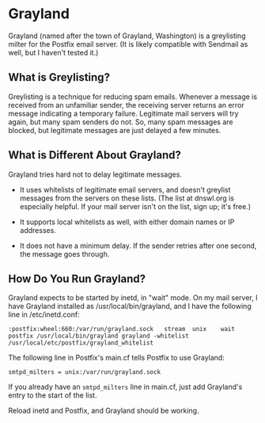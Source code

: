 # Grayland

Grayland (named after the town of Grayland, Washington) 
is a greylisting milter for the Postfix email server. 
(It is likely compatible with Sendmail as well, but I haven't tested it.)

## What is Greylisting?

Greylisting is a technique for reducing spam emails.
Whenever a message is received from an unfamiliar sender, 
the receiving server returns an error message indicating a temporary failure.
Legitimate mail servers will try again, but many spam senders do not.
So, many spam messages are blocked, but legitimate messages are just delayed a few minutes.

## What is Different About Grayland?

Grayland tries hard not to delay legitimate messages.

 - It uses whitelists of legitimate email servers, and doesn't greylist messages from the servers on these lists.
   (The list at dnswl.org is especially helpful. If your mail server isn't on the list, sign up; it's free.)

 - It supports local whitelists as well, with either domain names or IP addresses.

 - It does not have a minimum delay. If the sender retries after one second, the message goes through.

## How Do You Run Grayland?

Grayland expects to be started by inetd, in "wait" mode. 
On my mail server, I have Grayland installed as /usr/local/bin/grayland,
and I have the following line in /etc/inetd.conf:

    :postfix:wheel:660:/var/run/grayland.sock	stream	unix	wait	postfix	/usr/local/bin/grayland	grayland -whitelist /usr/local/etc/postfix/grayland_whitelist

The following line in Postfix's main.cf tells Postfix to use Grayland:

    smtpd_milters = unix:/var/run/grayland.sock

If you already have an `smtpd_milters` line in main.cf, just add Grayland's entry to the start of the list.

Reload inetd and Postfix, and Grayland should be working. 
